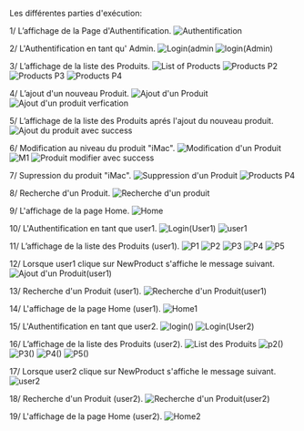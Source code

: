  Les différentes parties d'exécution:
 
 1/ L’affichage de la Page d'Authentification.
 ![Authentification](https://github.com/SaadinoZ1/my-app/assets/116951994/848ddd9c-e362-4618-9407-fe87bc9917eb)
  
 2/ L'Authentification en tant qu' Admin.
 ![Login(admin](https://github.com/SaadinoZ1/my-app/assets/116951994/86994965-7e9e-4a9b-8ed8-0ebbb44da985)
 ![login(Admin)](https://github.com/SaadinoZ1/my-app/assets/116951994/82e1612a-3f09-4623-924b-d2d60494d774)
 
 3/ L’affichage de la liste des Produits.
 ![List of Products](https://github.com/SaadinoZ1/my-app/assets/116951994/cb1ed544-7dfb-4aff-8b9f-dcd263dbe395)
 ![Products P2](https://github.com/SaadinoZ1/my-app/assets/116951994/422d4852-46f4-4cee-b7ad-d6f8aaaa4591)
 ![Products P3](https://github.com/SaadinoZ1/my-app/assets/116951994/d33a8182-e03d-42cf-acd7-e09a515de6aa)
 ![Products P4](https://github.com/SaadinoZ1/my-app/assets/116951994/6397e46b-f792-4039-9c2b-7dbd3ef4ad28)

  4/ L’ajout d'un nouveau Produit.
  ![Ajout d'un Produit](https://github.com/SaadinoZ1/my-app/assets/116951994/de3515c7-31f1-4add-bdc9-d644bdec7a47)
  ![Ajout d'un produit verfication](https://github.com/SaadinoZ1/my-app/assets/116951994/efabb91a-4494-49bb-8cc0-6850c41e6c52)

  5/ L’affichage de la liste des Produits aprés l'ajout du nouveau produit.
  ![Ajout du produit avec success](https://github.com/SaadinoZ1/my-app/assets/116951994/f46fd101-2db1-466b-a022-feb9fccc1348)

  6/ Modification au niveau du produit "iMac".
  ![Modification d'un Produit](https://github.com/SaadinoZ1/my-app/assets/116951994/b10898e2-d471-4faf-9da0-07f04401a2fc)
  ![M1](https://github.com/SaadinoZ1/my-app/assets/116951994/24ffd872-4185-4e6c-b49f-df2aa2da5451)
  ![Produit modifier avec success](https://github.com/SaadinoZ1/my-app/assets/116951994/3fcbcd7d-2111-4b5f-b698-abaa5ef477fa)

   7/ Supression du produit "iMac".
   ![Suppression d'un Produit](https://github.com/SaadinoZ1/my-app/assets/116951994/d7d961fb-6cc4-4cfa-8e88-e155e2996f66)
   ![Products P4](https://github.com/SaadinoZ1/my-app/assets/116951994/31fb9953-a5fb-45fd-99f5-e0e4b1ce0546)

   8/ Recherche d'un Produit.
   ![Recherche d'un produit](https://github.com/SaadinoZ1/my-app/assets/116951994/8f45e2c2-c421-4a40-8039-768d9736c6e6)

   
   9/ L'affichage de la page Home.
    ![Home](https://github.com/SaadinoZ1/my-app/assets/116951994/c25c05fd-4003-44fd-865b-f8da9f9ffb8c)



   
   10/ L'Authentification en tant que user1.
    ![Login(User1)](https://github.com/SaadinoZ1/my-app/assets/116951994/570a996f-d6c8-4064-bb3b-8aa51ed8efa1)
    ![user1](https://github.com/SaadinoZ1/my-app/assets/116951994/99dcc45b-845b-4713-b118-8aded78a2389)

   11/ L’affichage de la liste des Produits (user1).
   ![P1](https://github.com/SaadinoZ1/my-app/assets/116951994/c7001359-7468-4b17-8ae2-87612be83dec)
   ![P2](https://github.com/SaadinoZ1/my-app/assets/116951994/7dbefbb5-2bb0-4998-94fa-1cd338d00859)
   ![P3](https://github.com/SaadinoZ1/my-app/assets/116951994/af8ef0d2-f83f-4c2b-9084-dd3af6b4ebf5)
   ![P4](https://github.com/SaadinoZ1/my-app/assets/116951994/b8526c4e-c1ca-4e38-918a-5d30a7f91e46)
   ![P5](https://github.com/SaadinoZ1/my-app/assets/116951994/2f3e10da-0380-4289-81d6-07593db1c12a)

  12/ Lorsque user1 clique sur NewProduct s'affiche le message suivant.
  ![Ajout d'un Produit(user1)](https://github.com/SaadinoZ1/my-app/assets/116951994/e37d32ee-d4a1-4b97-a760-410189817058)

  13/ Recherche d'un Produit (user1).
  ![Recherche d'un Produit(user1)](https://github.com/SaadinoZ1/my-app/assets/116951994/39486724-a646-4f7f-81b5-923de90e3d23)

   14/ L'affichage de la page Home (user1).
   ![Home1](https://github.com/SaadinoZ1/my-app/assets/116951994/32506def-e0b6-4722-87b8-17d51e084e00)



   15/ L'Authentification en tant que user2.
   ![login()](https://github.com/SaadinoZ1/my-app/assets/116951994/6350162c-2a9d-492a-83d5-283b4c84e2ea)
   ![Login(User2)](https://github.com/SaadinoZ1/my-app/assets/116951994/45199d67-e50a-4c71-9968-cfd4ca16bd69)


   16/ L’affichage de la liste des Produits (user2).
   ![List des Produits](https://github.com/SaadinoZ1/my-app/assets/116951994/2e57e545-1ed9-4c4f-bbd6-f902a8a22687)
   ![p2()](https://github.com/SaadinoZ1/my-app/assets/116951994/58f28e17-0c7d-4c77-8607-797099e13417)
   ![P3()](https://github.com/SaadinoZ1/my-app/assets/116951994/1cdeba89-af00-4477-9526-cfd72cf8b86c)
   ![P4()](https://github.com/SaadinoZ1/my-app/assets/116951994/6e092a1b-b40e-4568-a709-983abe5018f4)
   ![P5()](https://github.com/SaadinoZ1/my-app/assets/116951994/c90269ca-43cb-4190-a7db-eaf43599b4e0)

   17/ Lorsque user2 clique sur NewProduct s'affiche le message suivant.
   ![user2](https://github.com/SaadinoZ1/my-app/assets/116951994/e67a30b7-fdae-4f60-b59d-f7c08dd3d28d)


   18/ Recherche d'un Produit (user2).
   ![Recherche d'un Produit(user2)](https://github.com/SaadinoZ1/my-app/assets/116951994/c8ab63b6-7f73-4ca0-933d-a79dd6e598e4)

   19/ L'affichage de la page Home (user2). 
   ![Home2](https://github.com/SaadinoZ1/my-app/assets/116951994/89421684-a49d-4b79-8398-ef8644552a13)




   

   







   




  

  

   









  

  
  

  

  






 

 
 
